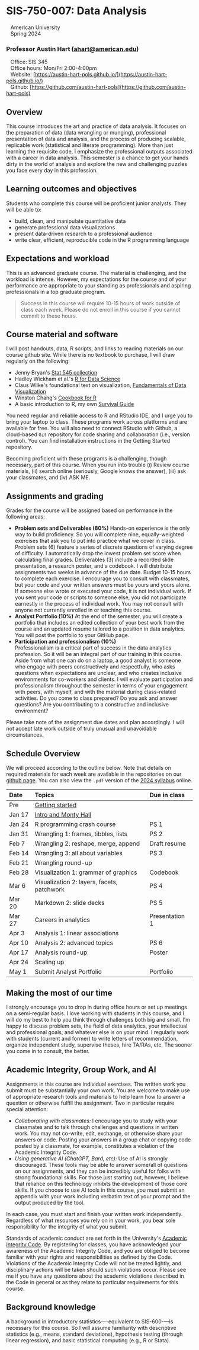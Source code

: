 # SIS-750-007: Data Analysis
&nbsp;&nbsp;&nbsp;American University  
&nbsp;&nbsp;&nbsp;Spring 2024  

### Professor Austin Hart (ahart@american.edu)  
&nbsp;&nbsp;&nbsp;Office: SIS 345  
&nbsp;&nbsp;&nbsp;Office hours:	Mon/Fri 2:00-4:00pm  
&nbsp;&nbsp;&nbsp;Website: [https://austin-hart-pols.github.io/](https://austin-hart-pols.github.io/)  
&nbsp;&nbsp;&nbsp;Github: [https://github.com/austin-hart-pols](https://github.com/austin-hart-pols)  


## Overview
This course introduces the art and practice of data analysis. It focuses on the preparation of data (data wrangling or munging), professional presentation of data and analysis, and the process of producing scalable, replicable work (statistical and literate programming). More than just learning the requisite code, I emphasize the professional outputs associated with a career in data analysis. This semester is a chance to get your hands dirty in the world of analysis and explore the new and challenging puzzles you face every day in this profession.


## Learning outcomes and objectives
Students who complete this course will be proficient junior analysts. They will be able to:
- build, clean, and manipulate quantitative data
- generate professional data visualizations
- present data-driven research to a professional audience
- write clear, efficient, reproducible code in the R programming language


## Expectations and workload
This is an advanced graduate course. The material is challenging, and the workload is intense. However, my expectations for the course and of your performance are appropriate to your standing as professionals and aspiring professionals in a top graduate program. 

> Success in this course will require 10-15 hours of work outside of class each week. Please do not enroll in this course if you cannot commit to these hours.


## Course material and software
I will post handouts, data, R scripts, and links to reading materials on our course github site. While there is no textbook to purchase, I will draw regularly on the following:
- Jenny Bryan's [Stat 545 collection](https://stat545.com/)
- Hadley Wickham et al.'s [R for Data Science](https://r4ds.hadley.nz/)  
- Claus Wilke's foundational text on visualization, [Fundamentals of Data Visualization](https://clauswilke.com/dataviz/)
- Winston Chang's [Cookbook for R](http://www.cookbook-r.com/)
- A basic introduction to R, my own [Survival Guide](https://austin-hart-pols.github.io/SurvivalGuide/)

You need regular and reliable access to R and RStudio IDE, and I urge you to bring your laptop to class. These programs work across platforms and are available for free. You will also need to connect RStudio with Github, a cloud-based `Git` repository for code sharing and collaboration (i.e., version control). You can find installation instructions in the Getting Started repository. 

Becoming proficient with these programs is a challenging, though necessary, part of this course. When you run into trouble (i) Review course materials, (ii) search online (seriously, Google knows the answer), (iii) ask your classmates, and (iv) ASK ME.


## Assignments and grading
Grades for the course will be assigned based on performance in the following areas:
- **Problem sets and Deliverables (80%)** 
Hands-on experience is the only way to build proficiency. So you will complete nine, equally-weighted exercises that ask you to put into practice what we cover in class. Problem sets (6) feature a series of discrete questions of varying degree of difficulty. I automatically drop the lowest problem set score when calculating final grades. Deliverables (3) include a recorded slide presentation, a research poster, and a codebook. I will distribute assignments two weeks in advance of the due date. Budget 10-15 hours to complete each exercise. I encourage you to consult with classmates, but your code and your written answers must be yours and yours alone. If someone else wrote or executed your code, it is not individual work. If you sent your code or scripts to someone else, you did not participate earnestly in the process of individual work. You may not consult with anyone not currently enrolled in or teaching this course. 
- **Analyst Portfolio (10%)** 
At the end of the semester, you will create a portfolio that includes an edited collection of your best work from the course and an updated resume tailored to a position in data analytics. You will post the portfolio to your GitHub page. 
- **Participation and professionalism (10%)**  
Professionalism is a critical part of success in the data analytics profession. So it will be an integral part of our training in this course. Aside from what one can do on a laptop, a good analyst is someone who engage with peers constructively and respectfully, who asks questions when expectations are unclear, and who creates inclusive environments for co-workers and clients. I will evaluate participation and professionalism throughout the semester in terms of your engagement with peers, with myself, and with the material during class-related activities. Do you come to class prepared? Do you ask and answer questions? Are you contributing to a constructive and inclusive environment?

Please take note of the assignment due dates and plan accordingly. I will not accept late work outside of truly unusual and unavoidable circumstances.


## Schedule Overview
We will proceed according to the outline below. Note that details on required materials for each week are available in the repositories on our [github page](https://github.com/sis750). You can also view the `.pdf` version of the [2024 syllabus](https://sis750.github.io/Syllabus/syllabus-750-spring24.pdf) online.

| Date    | Topics                                        | Due in class   |
| :-----  | :-------------------------------------------- | :------------- |
| Pre     | [Getting started](https://github.com/sis750/00-getting-started)  |  |
| Jan 17  | [Intro and Monty Hall](https://github.com/sis750/01-monty-hall)   |  |
| Jan 24  | R programming crash course                    | PS 1           |
| Jan 31  | Wrangling 1: frames, tibbles, lists           | PS 2           |
| Feb 7   | Wrangling 2: reshape, merge, append           | Draft resume   |
| Feb 14  | Wrangling 3: all about variables              | PS 3           |
| Feb 21  | Wrangling round-up                            |                |
| Feb 28  | Visualization 1: grammar of graphics          | Codebook       |
| Mar 6   | Visualization 2: layers, facets, patchwork    | PS 4           |
| Mar 20  | Markdown 2: slide decks                       | PS 5           |
| Mar 27  | Careers in analytics                          | Presentation 1 |
| Apr 3   | Analysis 1: linear associations               |                |
| Apr 10  | Analysis 2: advanced topics                   | PS 6           |
| Apr 17  | Analysis round-up                             | Poster         |
| Apr 24  | Scaling up                                    |                |
| May 1   | Submit Analyst Portfolio                      | Portfolio      |
  

## Making the most of our time
I strongly encourage you to drop in during office hours or set up meetings on a semi-regular basis. I love working with students in this course, and I will do my best to help you think through challenges both big and small. I'm happy to discuss problem sets, the field of data analytics, your intellectual and professional goals, and whatever else is on your mind. I regularly work with students (current and former) to write letters of recommendation, organize independent study, supervise theses, hire TA/RAs,  etc. The sooner you come in to consult, the better.

## Academic Integrity, Group Work, and AI
Assignments in this course are individual exercises. The written work you submit must be substantially your own work. You are welcome to make use of appropriate research tools and materials to help learn how to answer a question or otherwise fulfill the assignment. Two in particular require special attention:

- *Collaborating with classmates:* I encourage you to study with your classmates and to talk through challenges and questions in written work. You may not co-write, edit, exchange, or otherwise share your answers or code. Posting your answers in a group chat or copying code posted by a classmate, for example, constitutes a violation of the Academic Integrity Code.
- *Using generative AI (ChatGPT, Bard, etc):* Use of AI is strongly discouraged. These tools may be able to answer some/all of questions on our assignments, and they can be incredibly useful for folks with strong foundational skills. For those just starting out, however, I believe that reliance on this technology inhibits the development of those core skills. If you choose to use AI tools in this course, you must submit an appendix with your work including verbatim text of your prompt and the output produced by the tool. 

In each case, you must start and finish your written work independently. Regardless of what resources you rely on in your work, you bear sole responsibility for the integrity of what you submit. 

Standards of academic conduct are set forth in the University's [Academic Integrity Code](https://www.american.edu/policies/students/academic-integrity-code.cfm). By registering for classes, you have acknowledged your awareness of the Academic Integrity Code, and you are obliged to become familiar with your rights and responsibilities as defined by the Code. Violations of the Academic Integrity Code will not be treated lightly, and disciplinary actions will be taken should such violations occur. Please see me if you have any questions about the academic violations described in the Code in general or as they relate to particular requirements for this course.


## Background knowledge
A background in introductory statistics—-equivalent to SIS-600-—is necessary for this course. So I will assume familiarity with descriptive statistics (e.g., means, standard deviations), hypothesis testing (through linear regression), and basic statistical computing (e.g., R or Stata).
